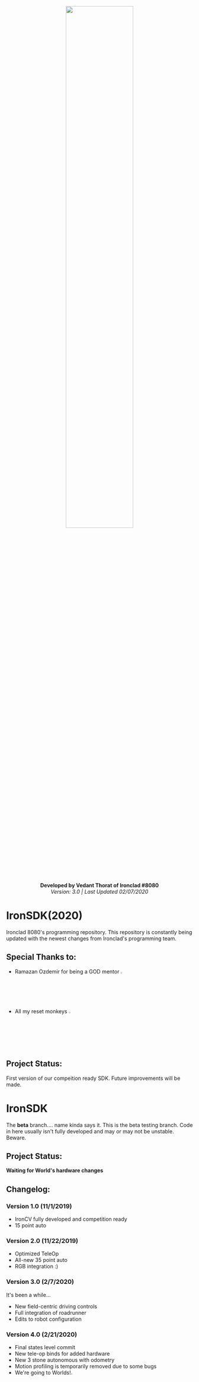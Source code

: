 <div align="center">
  <img src="https://i.imgur.com/9nZyLP6.jpg" width="60%" height="60%" class="center">
  <br></br>
<b>Developed by Vedant Thorat of Ironclad #8080</b>
  <br/>
  <i>Version: 3.0 | Last Updated 02/07/2020</i>
</div>

# IronSDK(2020)
Ironclad 8080's programming repository. This repository is constantly being updated with the newest changes from Ironclad's programming team.

## Special Thanks to:
- Ramazan Ozdemir for being a GOD mentor <img src ="https://i.imgur.com/EZm56V7.jpg" width="2.5%" height="2.5%" class="center">
- All my reset monkeys <img src="https://i.imgur.com/MeZJyow.png" width="2.5%" height="2.5%" class="center">

## Project Status:
First version of our compeition ready SDK. Future improvements will be made.
# IronSDK
The **beta** branch.... name kinda says it. This is the beta testing branch. Code in here usually isn't fully developed and may or may not be unstable. Beware.

## Project Status:
**Waiting for World's hardware changes**

## Changelog:
 
 ### Version 1.0 (11/1/2019)
  - IronCV fully developed and competition ready
  - 15 point auto
  
  ### Version 2.0 (11/22/2019)
  - Optimized TeleOp 
  - All-new 35 point auto
  - RGB integration :)
  
  ### Version 3.0 (2/7/2020)
  It's been a while...
  - New field-centric driving controls
  - Full integration of roadrunner
  - Edits to robot configuration
  
  ### Version 4.0 (2/21/2020)
  - Final states level commit
  - New tele-op binds for added hardware
  - New 3 stone autonomous with odometry
  - Motion profiling is temporarily removed due to some bugs
  - We're going to Worlds!<img src="https://i.imgur.com/hKBySHB.png" width="2.5%" height="2.5%" class="center">
